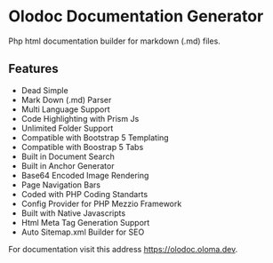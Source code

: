 
# Olodoc Documentation Generator

Php html documentation builder for markdown (.md) files.

## Features

* Dead Simple
* Mark Down (.md) Parser
* Multi Language Support
* Code Highlighting with Prism Js
* Unlimited Folder Support
* Compatible with Bootstrap 5 Templating
* Compatible with Boostrap 5 Tabs
* Built in Document Search
* Built in Anchor Generator
* Base64 Encoded Image Rendering
* Page Navigation Bars
* Coded with PHP Coding Standarts
* Config Provider for PHP Mezzio Framework
* Built with Native Javascripts
* Html Meta Tag Generation Support
* Auto Sitemap.xml Builder for SEO

For documentation visit this address <a href="https://olodoc.oloma.dev">https://olodoc.oloma.dev</a>.

